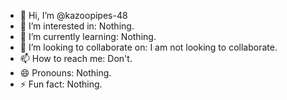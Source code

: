 - 👋 Hi, I’m @kazoopipes-48
- 👀 I’m interested in: Nothing.
- 🌱 I’m currently learning: Nothing.
- 💞️ I’m looking to collaborate on: I am not looking to collaborate.
- 📫 How to reach me: Don't.
- 😄 Pronouns: Nothing.
- ⚡ Fun fact: Nothing.

<!---
kazoopipes-48/kazoopipes-48 is a ✨ special ✨ repository because its `README.md` (this file) appears on your GitHub profile.
You can click the Preview link to take a look at your changes.
--->
